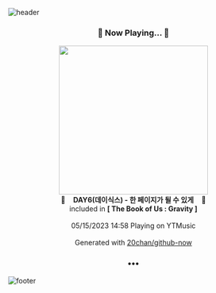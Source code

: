 ![header](https://capsule-render.vercel.app/api?type=wave&height=170&section=header&fontColor=090707&fontAlignX=45&fontAlignY=65&fontSize=100)

<h3 align="center">🎵 Now Playing... 🎵</h3>
<p align="center">
  <a href="https://music.youtube.com/watch?v=-9fC6oDFl5k">
    <img width="300" src="https://lh3.googleusercontent.com/MrTozy1iI0cs2MAxJ4Q-PbWxWC9Nzm3un5_X4_OOi7egWuN-x36KamzsCZ0A_S7lPXYOLjzZF-_gmOePAA">
  </a>
  <br>
  🎵&nbsp&nbsp&nbsp <b>DAY6(데이식스) - 한 페이지가 될 수 있게</b> &nbsp&nbsp&nbsp🎵
  <br>
  included in <b>[ The Book of Us : Gravity ]</b>
  
  <br />
  <br />
  05/15/2023 14:58 Playing on YTMusic
  <br />
  <br />
  Generated with <a href="https://github.com/20chan/github-now">20chan/github-now</a>
</p>

<h3 align="center">•••</h3>

![footer](https://capsule-render.vercel.app/api?type=wave&height=150&section=footer)
